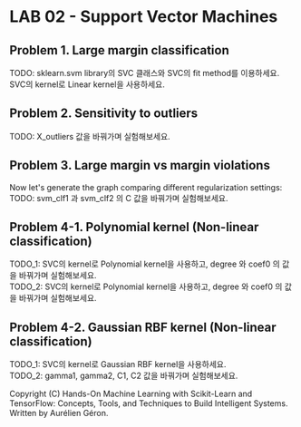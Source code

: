 # LAB 02 - Support Vector Machines

## Problem 1. Large margin classification
TODO: sklearn.svm library의 SVC 클래스와 SVC의 fit method를 이용하세요. SVC의 kernel로 Linear kernel을 사용하세요.

## Problem 2. Sensitivity to outliers
TODO: X_outliers 값을 바꿔가며 실험해보세요.

## Problem 3. Large margin vs margin violations
Now let's generate the graph comparing different regularization settings:
<br>TODO: svm_clf1 과 svm_clf2 의 C 값을 바꿔가며 실험해보세요.

## Problem 4-1. Polynomial kernel (Non-linear classification)
TODO_1: SVC의 kernel로 Polynomial kernel을 사용하고, degree 와 coef0 의 값을 바꿔가며 실험해보세요.
<br>TODO_2: SVC의 kernel로 Polynomial kernel을 사용하고, degree 와 coef0 의 값을 바꿔가며 실험해보세요.

## Problem 4-2. Gaussian RBF kernel (Non-linear classification)
TODO_1: SVC의 kernel로 Gaussian RBF kernel을 사용하세요.
<br>TODO_2: gamma1, gamma2, C1, C2 값을 바꿔가며 실험해보세요.

Copyright (C) Hands-On Machine Learning with Scikit-Learn and TensorFlow: Concepts, Tools, and Techniques to Build Intelligent Systems. Written by Aurélien Géron.
